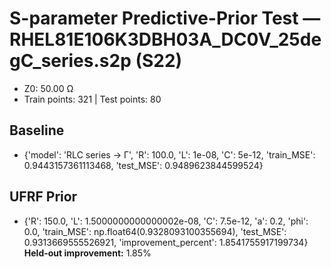 # S-parameter Predictive-Prior Test — RHEL81E106K3DBH03A_DC0V_25degC_series.s2p (S22)
- Z0: 50.00 Ω
- Train points: 321  |  Test points: 80

## Baseline
- {'model': 'RLC series -> Γ', 'R': 100.0, 'L': 1e-08, 'C': 5e-12, 'train_MSE': 0.9443157361113468, 'test_MSE': 0.9489623844599524}

## UFRF Prior
- {'R': 150.0, 'L': 1.5000000000000002e-08, 'C': 7.5e-12, 'a': 0.2, 'phi': 0.0, 'train_MSE': np.float64(0.9328093100355694), 'test_MSE': 0.9313669555526921, 'improvement_percent': 1.8541755917199734}
**Held-out improvement:** 1.85%